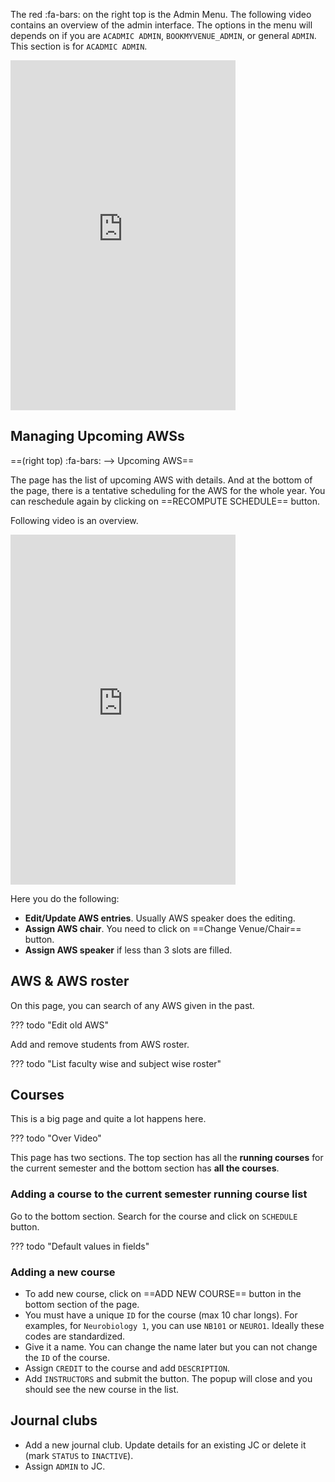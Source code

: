 The red :fa-bars: on the right top is the Admin Menu.  The following video
contains an overview of the admin interface.  The options in the menu will
depends on if you are `ACADMIC ADMIN`, `BOOKMYVENUE_ADMIN`, or general `ADMIN`.
This section is for `ACADMIC ADMIN`. 

<iframe width="360" height="560" src="https://www.youtube.com/embed/Dv9yUFfzJLs" frameborder="0" allow="accelerometer; autoplay; encrypted-media; gyroscope; picture-in-picture" allowfullscreen></iframe>

## Managing Upcoming AWSs

==(right top) :fa-bars: --> Upcoming AWS==

The page has the list of upcoming AWS with details. And at the bottom of the
page, there is a tentative scheduling for the AWS for the whole year. You can
reschedule again by clicking on ==RECOMPUTE SCHEDULE== button.

Following video is an overview.

<iframe width="360" height="560" src="https://www.youtube.com/embed/RI91IeVcBFA" frameborder="0" allow="accelerometer; autoplay; encrypted-media; gyroscope; picture-in-picture" allowfullscreen></iframe>

Here you do the following:

- __Edit/Update AWS entries__. Usually AWS speaker does the editing.
- __Assign AWS chair__. You need to click on ==Change Venue/Chair== button.
- __Assign AWS speaker__ if less than 3 slots are filled.

## AWS & AWS roster

On this page, you can search of any AWS given in the past.

??? todo "Edit old AWS"

Add and remove students from AWS roster.

??? todo "List faculty wise and subject wise roster"

## Courses

This is a big page and quite a lot happens here.

??? todo "Over Video"

This page has two sections. The top section has all the __running courses__ for
the current semester and the bottom section has __all the courses__.

### Adding a course to the current semester running course list

Go to the bottom section. Search for the course and click on `SCHEDULE` button.

??? todo "Default values in fields"

### Adding a new course

- To add new course, click on ==ADD NEW COURSE== button in the bottom section
  of the page.
- You must have a unique `ID` for the course (max 10 char longs). For examples,
  for `Neurobiology 1`, you can use `NB101` or `NEURO1`. Ideally these codes
  are standardized.
- Give it a name. You can change the name later but you can not change the `ID`
  of the course.
- Assign `CREDIT` to the course and add `DESCRIPTION`. 
- Add `INSTRUCTORS` and submit the button. The popup will close and you should
  see the new course in the list.

## Journal clubs

- Add a new journal club. Update details for an existing JC or delete it (mark
  `STATUS` to `INACTIVE`).
- Assign `ADMIN` to JC.
